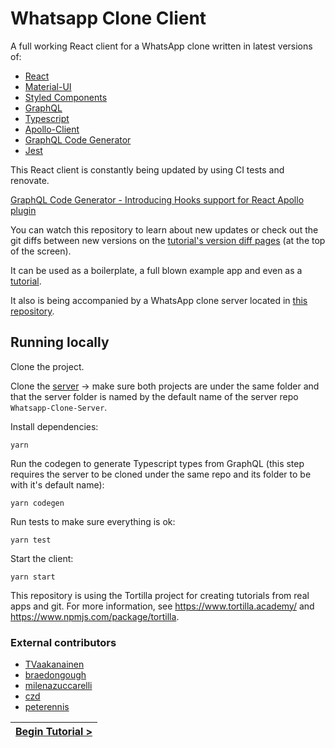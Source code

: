 # Whatsapp Clone Client

[//]: # (head-end)



A full working React client for a WhatsApp clone written in latest versions of:

* [React](https://github.com/facebook/react)
* [Material-UI](https://github.com/mui-org/material-ui)
* [Styled Components](https://github.com/styled-components/styled-components)
* [GraphQL](https://github.com/graphql/graphql-js)
* [Typescript](https://github.com/microsoft/TypeScript)
* [Apollo-Client](https://github.com/apollographql/apollo-client)
* [GraphQL Code Generator](https://github.com/dotansimha/graphql-code-generator)
* [Jest](https://github.com/facebook/jest)

This React client is constantly being updated by using CI tests and renovate.

[GraphQL Code Generator - Introducing Hooks support for React Apollo plugin](https://the-guild.dev/blog/graphql-codegen-hooks-support-react-apollo)

You can watch this repository to learn about new updates or check out the git diffs between new versions on the [tutorial's version diff pages](https://www.tortilla.academy/Urigo/WhatsApp-Clone-Tutorial) (at the top of the screen).

It can be used as a boilerplate, a full blown example app and even as a [tutorial](https://github.com/Urigo/WhatsApp-Clone-Tutorial).

It also is being accompanied by a WhatsApp clone server located in [this repository](https://github.com/Urigo/WhatsApp-Clone-Server).

## Running locally

Clone the project.

Clone the [server](https://github.com/Urigo/WhatsApp-Clone-Server) -> make sure both projects are under the same folder and that the server folder
is named by the default name of the server repo `Whatsapp-Clone-Server`.

Install dependencies:

`yarn`

Run the codegen to generate Typescript types from GraphQL (this step requires the server to be cloned under the same repo and its folder to be with it's default name):

`yarn codegen`

Run tests to make sure everything is ok:

`yarn test`

Start the client:

`yarn start`

This repository is using the Tortilla project for creating tutorials from real apps and git.
For more information, see https://www.tortilla.academy/ and https://www.npmjs.com/package/tortilla.

### External contributors

* [TVaakanainen](https://github.com/TVaakanainen)
* [braedongough](https://github.com/braedongough)
* [milenazuccarelli](https://github.com/milenazuccarelli)
* [czd](https://github.com/czd)
* [peterennis](https://github.com/peterennis)


[//]: # (foot-start)

[{]: <helper> (navStep)

| [Begin Tutorial >](.tortilla/manuals/views/step1.md) |
|----------------------:|

[}]: #
